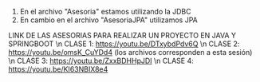 1. En el archivo "Asesoria" estamos utilizando la JDBC
2. En cambio en el archivo "AsesoriaJPA" utilizamos JPA

LINK DE LAS ASESORIAS PARA REALIZAR UN PROYECTO EN JAVA Y SPRINGBOOT
\n CLASE 1: https://youtu.be/DTxybdPdv6Q
\n CLASE 2: https://youtu.be/omsK_CuYDd4 (los archivos corresponden a esta sesión)
\n CLASE 3: https://youtu.be/ZxxBDHHpJDI
\n CLASE 4: https://youtu.be/KI63NBIX8e4

